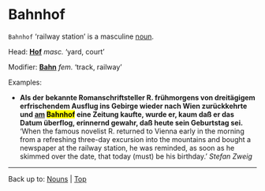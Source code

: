 # Bahnhof

`Bahnhof` ‘railway station’ is a masculine [noun](../../index.md).

Head: **[Hof](../../h/ho/Hof.md)** *masc.* ‘yard, court’

Modifier: **[Bahn](Bahn.md)** *fem.* ‘track, railway’

Examples:
- **Als der bekannte Romanschriftsteller R. frühmorgens von dreitägigem erfrischendem Ausflug ins Gebirge wieder nach Wien zurückkehrte und [am](../../../prepositions/an.md) <mark>Bahnhof</mark> eine Zeitung kaufte, wurde er, kaum daß er das Datum überflog, erinnernd gewahr, daß heute sein Geburtstag sei.** ‘When the famous novelist R. returned to Vienna early in the morning from a refreshing three-day excursion into the mountains and bought a newspaper at the railway station, he was reminded, as soon as he skimmed over the date, that today (must) be his birthday.’ *Stefan Zweig*

----

Back up to: [Nouns](../../index.md) | [Top](../../../index.md)
